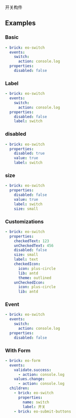 开关构件

## Examples

### Basic

```yaml preview
- brick: eo-switch
  events:
    switch:
      action: console.log
  properties:
    disabled: false
```

### Label

```yaml preview
- brick: eo-switch
  events:
    switch:
      action: console.log
  properties:
    disabled: false
    label: switch
```

### disabled

```yaml preview
- brick: eo-switch
  properties:
    disabled: true
    value: true
    label: switch
```

### size

```yaml preview
- brick: eo-switch
  properties:
    disabled: false
    value: true
    label: switch
    size: small
```

### Customizations

```yaml preview
- brick: eo-switch
  properties:
    checkedText: 123
    unCheckedText: 456
    disabled: false
    size: small
    label: text
    checkedIcon:
      icon: plus-circle
      lib: antd
      theme: outlined
    unCheckedIcon:
      icon: plus-circle
      lib: antd
```

### Event

```yaml preview
- brick: eo-switch
  events:
    switch:
      action: console.log
  properties:
    disabled: false
```

### With Form

```yaml preview
- brick: eo-form
  events:
    validate.success:
      - action: console.log
    values.change:
      - action: console.log
  children:
    - brick: eo-switch
      properties:
        name: switch
        label: 开关
    - brick: eo-submit-buttons
```
